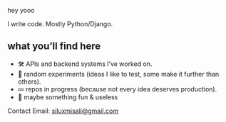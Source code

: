 hey yooo

I write code. Mostly Python/Django.   

## what you’ll find here
- 🛠️ APIs and backend systems I’ve worked on.
- 🎲 random experiments (ideas I like to test, some make it further than others).
- 💤 repos in progress (because not every idea deserves production).
- 🍕 maybe something fun & useless

Contact Email: [siluxmisali@gmail.com](mailto:siluxmisali@gmail.com)

